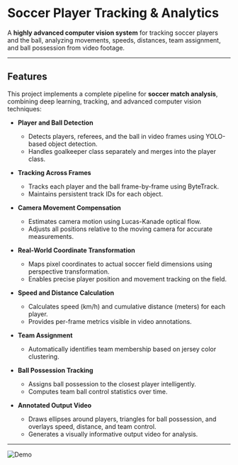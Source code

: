 # Soccer Player Tracking & Analytics

A **highly advanced computer vision system** for tracking soccer players and the ball, analyzing movements, speeds, distances, team assignment, and ball possession from video footage.

---

## Features

This project implements a complete pipeline for **soccer match analysis**, combining deep learning, tracking, and advanced computer vision techniques:

- **Player and Ball Detection**  
  - Detects players, referees, and the ball in video frames using YOLO-based object detection.  
  - Handles goalkeeper class separately and merges into the player class.

- **Tracking Across Frames**  
  - Tracks each player and the ball frame-by-frame using ByteTrack.  
  - Maintains persistent track IDs for each object.

- **Camera Movement Compensation**  
  - Estimates camera motion using Lucas-Kanade optical flow.  
  - Adjusts all positions relative to the moving camera for accurate measurements.

- **Real-World Coordinate Transformation**  
  - Maps pixel coordinates to actual soccer field dimensions using perspective transformation.  
  - Enables precise player position and movement tracking on the field.

- **Speed and Distance Calculation**  
  - Calculates speed (km/h) and cumulative distance (meters) for each player.  
  - Provides per-frame metrics visible in video annotations.

- **Team Assignment**  
  - Automatically identifies team membership based on jersey color clustering.
  
- **Ball Possession Tracking**  
  - Assigns ball possession to the closest player intelligently.  
  - Computes team ball control statistics over time.

- **Annotated Output Video**  
  - Draws ellipses around players, triangles for ball possession, and overlays speed, distance, and team control.  
  - Generates a visually informative output video for analysis.

---
![Demo](demo_gif.gif)
